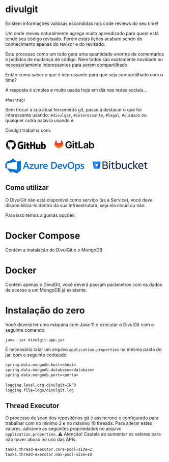 # divulgit

Existem informações valiosas escondidas nos code reviews do seu time!

Um code review naturalmente agrega muito aprendizado para quem está tendo 
seu código revisado. Porém estas lições acabam sendo do conhecimento apenas do revisor e do revisado.

Este processo como um todo gera uma quantidade enorme de comentários e pedidos de
mudança de código. Nem todos são exatamente novidade ou necessariamente interessantes para serem compartilhado.

Então como saber o que é interessante para que seja compartilhado com o time?

A resposta é simples e muito usada hoje em dia nas redes sociais...

`#hashtag!`

Sem trocar a sua atual ferramenta git, passe a destacar o que for 
interessante usando: `#divulgar`, `#interessante`, `#legal`, `#cuidado` ou qualquer outra palavra
usando `#`.

Divulgit trabalha com:

![GitHub](divulgit-app/src/main/resources/static/images/github-200px-logo.png)
&nbsp;&nbsp;&nbsp;&nbsp;
![GitLab](divulgit-app/src/main/resources/static/images/gitlab-200px-logo.png)

![Azure DevOps](divulgit-app/src/main/resources/static/images/azure-devops-200px-logo.png)
&nbsp;&nbsp;&nbsp;&nbsp; 
![Bitbucket](divulgit-app/src/main/resources/static/images/bitbucket-200px-logo.png)

## Como utilizar

O DivulGit não está disponível como serviço (as a Service), você deve disponibiliza-lo dentro da sua infraestrutura, seja ela cloud ou não.

Para isso temos algumas opções:

# Docker Compose

Contém a instalação do DivulGit e o MongoDB

# Docker

Contém apenas o DivulGit, você deverá passam parâmetros com os dados de acesso a um MongoDB já existente.

# Instalação do zero

Você deverá ter uma máquina com Java 11 e executar o DivulGit com o seguinte comando:

```
java -jar divulgit-app.jar
```

É necessário criar um arquivo `application.properties` na mesma pasta do jar, com o seguinte conteúdo:

```
spring.data.mongodb.host=<host>
spring.data.mongodb.database=<database>
spring.data.mongodb.port=<porta>

logging.level.org.divulgit=INFO
logging.file=logs/diVulgit.log
```

## Thread Executor

O processo de scan dos repositórios git é assíncrono e configurado para trabalhar com 
no mínimo 2 e no máximo 10 threads. Para alterar estes valores, adicione as seguintes propriedades
no arquivo `application.properties`. :warning: Atenção! Cautela ao aumentar os valores para não haver abuso
no uso das APIs.

```
tasks.thread-executor.core-pool-size=2
tasks.thread-executor.max-pool-size=10
```


